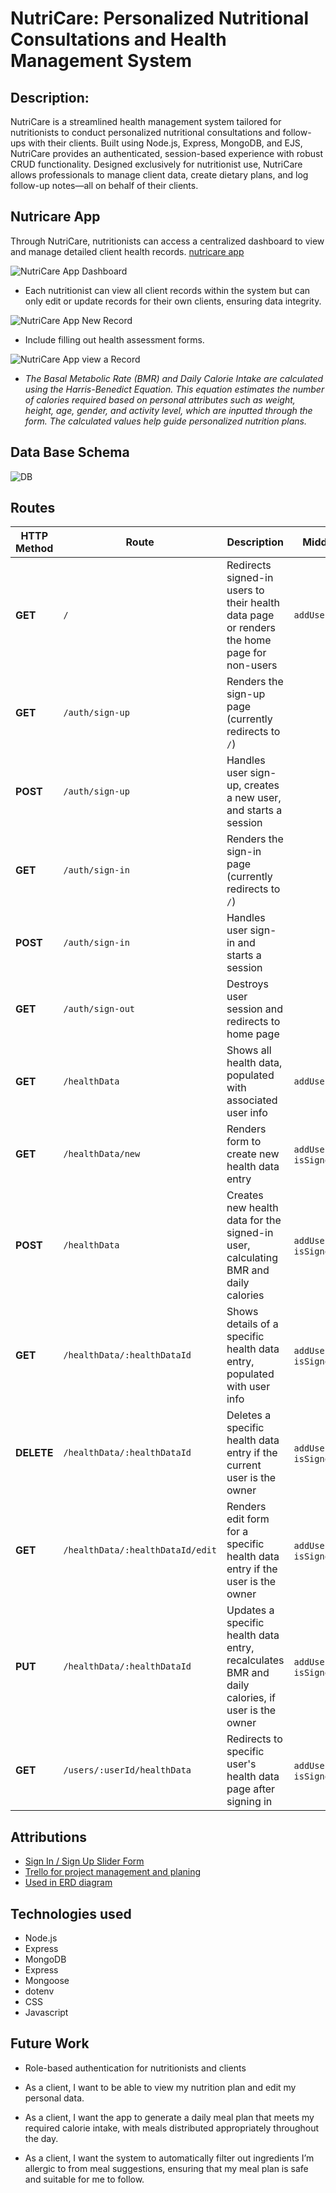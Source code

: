 # NutriCare: Personalized Nutritional Consultations and Health Management System

## Description:
NutriCare is a streamlined health management system tailored for nutritionists to conduct personalized nutritional consultations and follow-ups with their clients. Built using Node.js, Express, MongoDB, and EJS, NutriCare provides an authenticated, session-based experience with robust CRUD functionality. Designed exclusively for nutritionist use, NutriCare allows professionals to manage client data, create dietary plans, and log follow-up notes—all on behalf of their clients.


## Nutricare App
Through NutriCare, nutritionists can access a centralized dashboard to view and manage detailed client health records.
 [nutricare app](https://nutricare-b8e0bab4bf14.herokuapp.com/) 

![NutriCare App Dashboard](<assets/readme imgs/allrecords.png>)  
- Each nutritionist can view all client records within the system but can only edit or update records for their own clients, ensuring data integrity.

![NutriCare App New Record](<assets/readme imgs/newrecord.png>)  
- Include filling out health assessment forms.

![NutriCare App view a Record](<assets/readme%20imgs/view%20a%20record.png>)

- *The Basal Metabolic Rate (BMR) and Daily Calorie Intake are calculated using the Harris-Benedict Equation. This equation estimates the number of calories required based on personal attributes such as weight, height, age, gender, and activity level, which are inputted through the form. The calculated values help guide personalized nutrition plans.*

## Data Base Schema
![DB](<assets/readme imgs/DBMS ER diagram (UML notation).jpeg>)

## Routes 
| HTTP Method | Route                             | Description                                                                                      | Middleware                   |
|-------------|-----------------------------------|--------------------------------------------------------------------------------------------------|-------------------------------|
| **GET**     | `/`                               | Redirects signed-in users to their health data page or renders the home page for non-users       | `addUserToViews`              |
| **GET**     | `/auth/sign-up`                   | Renders the sign-up page (currently redirects to `/`)                                            |                               |
| **POST**    | `/auth/sign-up`                   | Handles user sign-up, creates a new user, and starts a session                                   |                               |
| **GET**     | `/auth/sign-in`                   | Renders the sign-in page (currently redirects to `/`)                                            |                               |
| **POST**    | `/auth/sign-in`                   | Handles user sign-in and starts a session                                                        |                               |
| **GET**     | `/auth/sign-out`                  | Destroys user session and redirects to home page                                                 |                               |
| **GET**     | `/healthData`                     | Shows all health data, populated with associated user info                                       | `addUserToViews`              |
| **GET**     | `/healthData/new`                 | Renders form to create new health data entry                                                     | `addUserToViews`, `isSignedIn`|
| **POST**    | `/healthData`                     | Creates new health data for the signed-in user, calculating BMR and daily calories               | `addUserToViews`, `isSignedIn`|
| **GET**     | `/healthData/:healthDataId`       | Shows details of a specific health data entry, populated with user info                          | `addUserToViews`, `isSignedIn`|
| **DELETE**  | `/healthData/:healthDataId`       | Deletes a specific health data entry if the current user is the owner                            | `addUserToViews`, `isSignedIn`|
| **GET**     | `/healthData/:healthDataId/edit`  | Renders edit form for a specific health data entry if the user is the owner                      | `addUserToViews`, `isSignedIn`|
| **PUT**     | `/healthData/:healthDataId`       | Updates a specific health data entry, recalculates BMR and daily calories, if user is the owner  | `addUserToViews`, `isSignedIn`|
| **GET**     | `/users/:userId/healthData`       | Redirects to specific user's health data page after signing in                                   | `addUserToViews`, `isSignedIn`|


## Attributions
 - [Sign In / Sign Up Slider Form ](https://codepen.io/chantallexandra/pen/VRmgYE) 
- [Trello for project management and planing](https://trello.com/invite/b/671e1810b3b2ed1e31403ea8/ATTI47001580ad96fcc50e5c546e0f9f36ec3F47BD73/nutritionalconsultationsfollowup) 
- [Used in ERD diagram](https://lucid.app/users/login#/login)

## Technologies used
- Node.js
- Express
- MongoDB
- Express
- Mongoose
- dotenv
- CSS
- Javascript


## Future Work 
-  Role-based authentication for nutritionists and clients
- As a client, I want to be able to view my nutrition plan and edit my personal data.
- As a client, I want the app to generate a daily meal plan that meets my required calorie intake, with meals distributed appropriately throughout the day.

- As a client, I want the system to automatically filter out ingredients I’m allergic to from meal suggestions, ensuring that my meal plan is safe and suitable for me to follow.